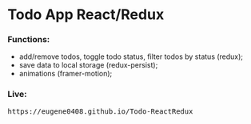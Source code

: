 # Todo App React/Redux

### Functions:
- add/remove todos, toggle todo status, filter todos by status (redux);
- save data to local storage (redux-persist);
- animations (framer-motion);

### Live:
<pre>https://eugene0408.github.io/Todo-ReactRedux</pre>
